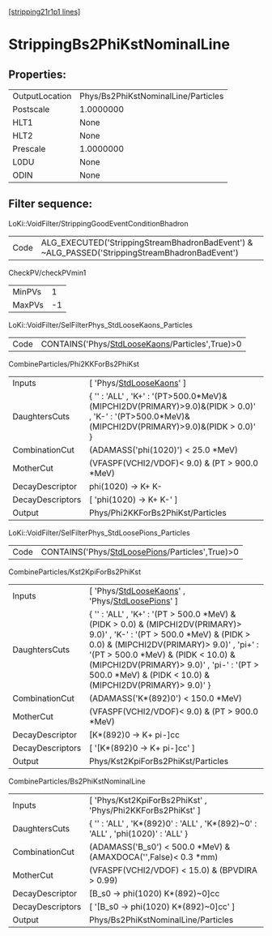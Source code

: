 [[stripping21r1p1 lines]](./stripping21r1p1-index)

# StrippingBs2PhiKstNominalLine

## Properties:

|                |                                     |
|----------------|-------------------------------------|
| OutputLocation | Phys/Bs2PhiKstNominalLine/Particles |
| Postscale      | 1.0000000                           |
| HLT1           | None                                |
| HLT2           | None                                |
| Prescale       | 1.0000000                           |
| L0DU           | None                                |
| ODIN           | None                                |

## Filter sequence:

LoKi::VoidFilter/StrippingGoodEventConditionBhadron

|      |                                                                                                |
|------|------------------------------------------------------------------------------------------------|
| Code | ALG_EXECUTED('StrippingStreamBhadronBadEvent') & ~ALG_PASSED('StrippingStreamBhadronBadEvent') |

CheckPV/checkPVmin1

|        |     |
|--------|-----|
| MinPVs | 1   |
| MaxPVs | -1  |

LoKi::VoidFilter/SelFilterPhys_StdLooseKaons_Particles

|      |                                                                                                     |
|------|-----------------------------------------------------------------------------------------------------|
| Code | CONTAINS('Phys/[StdLooseKaons](./stripping21r1p1-commonparticles-stdloosekaons)/Particles',True)\>0 |

CombineParticles/Phi2KKForBs2PhiKst

|                  |                                                                                                                                                        |
|------------------|--------------------------------------------------------------------------------------------------------------------------------------------------------|
| Inputs           | [ 'Phys/[StdLooseKaons](./stripping21r1p1-commonparticles-stdloosekaons)' ]                                                                          |
| DaughtersCuts    | { '' : 'ALL' , 'K+' : '(PT\>500.0\*MeV)&(MIPCHI2DV(PRIMARY)\>9.0)&(PIDK \> 0.0)' , 'K-' : '(PT\>500.0\*MeV)&(MIPCHI2DV(PRIMARY)\>9.0)&(PIDK \> 0.0)' } |
| CombinationCut   | (ADAMASS('phi(1020)') \< 25.0 \*MeV)                                                                                                                   |
| MotherCut        | (VFASPF(VCHI2/VDOF)\< 9.0) & (PT \> 900.0 \*MeV)                                                                                                       |
| DecayDescriptor  | phi(1020) -\> K+ K-                                                                                                                                    |
| DecayDescriptors | [ 'phi(1020) -\> K+ K-' ]                                                                                                                            |
| Output           | Phys/Phi2KKForBs2PhiKst/Particles                                                                                                                      |

LoKi::VoidFilter/SelFilterPhys_StdLoosePions_Particles

|      |                                                                                                     |
|------|-----------------------------------------------------------------------------------------------------|
| Code | CONTAINS('Phys/[StdLoosePions](./stripping21r1p1-commonparticles-stdloosepions)/Particles',True)\>0 |

CombineParticles/Kst2KpiForBs2PhiKst

|                  |                                                                                                                                                                                                                                                                                                                                    |
|------------------|------------------------------------------------------------------------------------------------------------------------------------------------------------------------------------------------------------------------------------------------------------------------------------------------------------------------------------|
| Inputs           | [ 'Phys/[StdLooseKaons](./stripping21r1p1-commonparticles-stdloosekaons)' , 'Phys/[StdLoosePions](./stripping21r1p1-commonparticles-stdloosepions)' ]                                                                                                                                                                            |
| DaughtersCuts    | { '' : 'ALL' , 'K+' : '(PT \> 500.0 \*MeV) & (PIDK \> 0.0) & (MIPCHI2DV(PRIMARY)\> 9.0)' , 'K-' : '(PT \> 500.0 \*MeV) & (PIDK \> 0.0) & (MIPCHI2DV(PRIMARY)\> 9.0)' , 'pi+' : '(PT \> 500.0 \*MeV) & (PIDK \< 10.0) & (MIPCHI2DV(PRIMARY)\> 9.0)' , 'pi-' : '(PT \> 500.0 \*MeV) & (PIDK \< 10.0) & (MIPCHI2DV(PRIMARY)\> 9.0)' } |
| CombinationCut   | (ADAMASS('K\*(892)0') \< 150.0 \*MeV)                                                                                                                                                                                                                                                                                              |
| MotherCut        | (VFASPF(VCHI2/VDOF)\< 9.0) & (PT \> 900.0 \*MeV)                                                                                                                                                                                                                                                                                   |
| DecayDescriptor  | [K\*(892)0 -\> K+ pi-]cc                                                                                                                                                                                                                                                                                                         |
| DecayDescriptors | [ '[K\*(892)0 -\> K+ pi-]cc' ]                                                                                                                                                                                                                                                                                                 |
| Output           | Phys/Kst2KpiForBs2PhiKst/Particles                                                                                                                                                                                                                                                                                                 |

CombineParticles/Bs2PhiKstNominalLine

|                  |                                                                                   |
|------------------|-----------------------------------------------------------------------------------|
| Inputs           | [ 'Phys/Kst2KpiForBs2PhiKst' , 'Phys/Phi2KKForBs2PhiKst' ]                      |
| DaughtersCuts    | { '' : 'ALL' , 'K\*(892)0' : 'ALL' , 'K\*(892)~0' : 'ALL' , 'phi(1020)' : 'ALL' } |
| CombinationCut   | (ADAMASS('B_s0') \< 500.0 \*MeV) & (AMAXDOCA('',False)\< 0.3 \*mm)                |
| MotherCut        | (VFASPF(VCHI2/VDOF) \< 15.0) & (BPVDIRA \> 0.99)                                  |
| DecayDescriptor  | [B_s0 -\> phi(1020) K\*(892)~0]cc                                               |
| DecayDescriptors | [ '[B_s0 -\> phi(1020) K\*(892)~0]cc' ]                                       |
| Output           | Phys/Bs2PhiKstNominalLine/Particles                                               |

